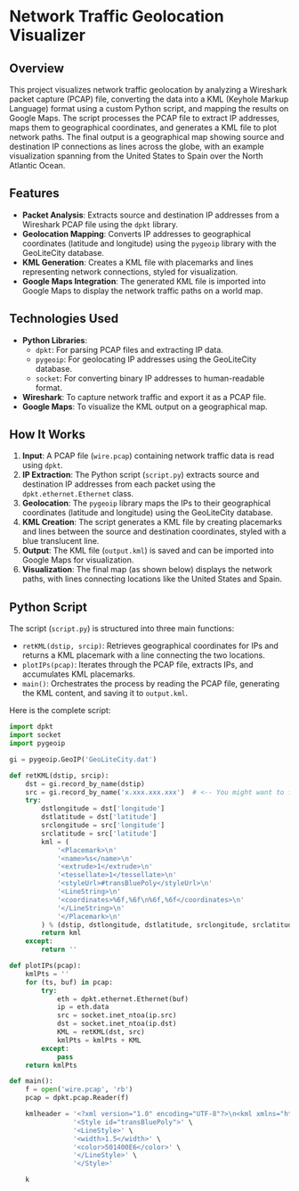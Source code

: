 # Network Traffic Geolocation Visualizer

## Overview
This project visualizes network traffic geolocation by analyzing a Wireshark packet capture (PCAP) file, converting the data into a KML (Keyhole Markup Language) format using a custom Python script, and mapping the results on Google Maps. The script processes the PCAP file to extract IP addresses, maps them to geographical coordinates, and generates a KML file to plot network paths. The final output is a geographical map showing source and destination IP connections as lines across the globe, with an example visualization spanning from the United States to Spain over the North Atlantic Ocean.

## Features
- **Packet Analysis**: Extracts source and destination IP addresses from a Wireshark PCAP file using the `dpkt` library.
- **Geolocation Mapping**: Converts IP addresses to geographical coordinates (latitude and longitude) using the `pygeoip` library with the GeoLiteCity database.
- **KML Generation**: Creates a KML file with placemarks and lines representing network connections, styled for visualization.
- **Google Maps Integration**: The generated KML file is imported into Google Maps to display the network traffic paths on a world map.

## Technologies Used
- **Python Libraries**:
  - `dpkt`: For parsing PCAP files and extracting IP data.
  - `pygeoip`: For geolocating IP addresses using the GeoLiteCity database.
  - `socket`: For converting binary IP addresses to human-readable format.
- **Wireshark**: To capture network traffic and export it as a PCAP file.
- **Google Maps**: To visualize the KML output on a geographical map.

## How It Works
1. **Input**: A PCAP file (`wire.pcap`) containing network traffic data is read using `dpkt`.
2. **IP Extraction**: The Python script (`script.py`) extracts source and destination IP addresses from each packet using the `dpkt.ethernet.Ethernet` class.
3. **Geolocation**: The `pygeoip` library maps the IPs to their geographical coordinates (latitude and longitude) using the GeoLiteCity database.
4. **KML Creation**: The script generates a KML file by creating placemarks and lines between the source and destination coordinates, styled with a blue translucent line.
5. **Output**: The KML file (`output.kml`) is saved and can be imported into Google Maps for visualization.
6. **Visualization**: The final map (as shown below) displays the network paths, with lines connecting locations like the United States and Spain.

## Python Script
The script (`script.py`) is structured into three main functions:
- `retKML(dstip, srcip)`: Retrieves geographical coordinates for IPs and returns a KML placemark with a line connecting the two locations.
- `plotIPs(pcap)`: Iterates through the PCAP file, extracts IPs, and accumulates KML placemarks.
- `main()`: Orchestrates the process by reading the PCAP file, generating the KML content, and saving it to `output.kml`.

Here is the complete script:

```python
import dpkt
import socket
import pygeoip

gi = pygeoip.GeoIP('GeoLiteCity.dat')

def retKML(dstip, srcip):
    dst = gi.record_by_name(dstip)
    src = gi.record_by_name('x.xxx.xxx.xxx')  # <-- You might want to fix this later
    try:
        dstlongitude = dst['longitude']
        dstlatitude = dst['latitude']
        srclongitude = src['longitude']
        srclatitude = src['latitude']
        kml = (
            '<Placemark>\n'
            '<name>%s</name>\n'
            '<extrude>1</extrude>\n'
            '<tessellate>1</tessellate>\n'
            '<styleUrl>#transBluePoly</styleUrl>\n'
            '<LineString>\n'
            '<coordinates>%6f,%6f\n%6f,%6f</coordinates>\n'
            '</LineString>\n'
            '</Placemark>\n'
        ) % (dstip, dstlongitude, dstlatitude, srclongitude, srclatitude)
        return kml
    except:
        return ''

def plotIPs(pcap):
    kmlPts = ''
    for (ts, buf) in pcap:
        try:
            eth = dpkt.ethernet.Ethernet(buf)
            ip = eth.data
            src = socket.inet_ntoa(ip.src)
            dst = socket.inet_ntoa(ip.dst)
            KML = retKML(dst, src)
            kmlPts = kmlPts + KML
        except:
            pass
    return kmlPts

def main():
    f = open('wire.pcap', 'rb')
    pcap = dpkt.pcap.Reader(f)

    kmlheader = '<?xml version="1.0" encoding="UTF-8"?>\n<kml xmlns="http://www.opengis.net/kml/2.2">\n<Document>\n'\
                '<Style id="transBluePoly">' \
                '<LineStyle>' \
                '<width>1.5</width>' \
                '<color>501400E6</color>' \
                '</LineStyle>' \
                '</Style>'

    k
